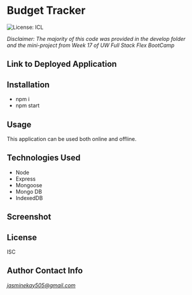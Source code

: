 # Budget Tracker
![License: ICL](https://img.shields.io/badge/License-ISC-blue.svg)

*Disclaimer: The majority of this code was provided in the develop folder and the mini-project from Week 17 of UW Full Stack Flex BootCamp*

## Link to Deployed Application

## Installation
- npm i
- npm start

## Usage
This application can be used both online and offline.

## Technologies Used
- Node
- Express
- Mongoose
- Mongo DB
- IndexedDB

## Screenshot

## License
ISC

## Author Contact Info
*jasminekay505@gmail.com*